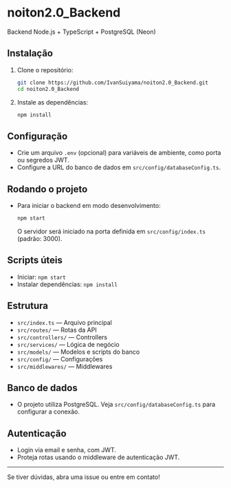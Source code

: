 # noiton2.0_Backend

Backend Node.js + TypeScript + PostgreSQL (Neon)

## Instalação

1. Clone o repositório:
   ```bash
   git clone https://github.com/IvanSuiyama/noiton2.0_Backend.git
   cd noiton2.0_Backend
   ```

2. Instale as dependências:
   ```bash
   npm install
   ```

## Configuração

- Crie um arquivo `.env` (opcional) para variáveis de ambiente, como porta ou segredos JWT.
- Configure a URL do banco de dados em `src/config/databaseConfig.ts`.

## Rodando o projeto

- Para iniciar o backend em modo desenvolvimento:
  ```bash
  npm start
  ```
  O servidor será iniciado na porta definida em `src/config/index.ts` (padrão: 3000).

## Scripts úteis

- Iniciar: `npm start`
- Instalar dependências: `npm install`

## Estrutura

- `src/index.ts` — Arquivo principal
- `src/routes/` — Rotas da API
- `src/controllers/` — Controllers
- `src/services/` — Lógica de negócio
- `src/models/` — Modelos e scripts do banco
- `src/config/` — Configurações
- `src/middlewares/` — Middlewares

## Banco de dados

- O projeto utiliza PostgreSQL. Veja `src/config/databaseConfig.ts` para configurar a conexão.

## Autenticação

- Login via email e senha, com JWT.
- Proteja rotas usando o middleware de autenticação JWT.

---

Se tiver dúvidas, abra uma issue ou entre em contato!
